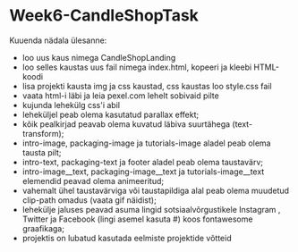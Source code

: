 # Week6-CandleShopTask

Kuuenda nädala ülesanne:

* loo uus kaus nimega CandleShopLanding
* loo selles kaustas uus fail nimega index.html, kopeeri ja kleebi HTML-koodi 
* lisa projekti kausta img ja css kaustad, css kaustas loo style.css fail
* vaata html-i läbi ja leia pexel.com lehelt sobivaid pilte
* kujunda lehekülg css'i abil
*  leheküljel peab olema kasutatud parallax effekt;
*  kõik pealkirjad peavab olema kuvatud läbiva suurtähega (text-transform);
*  intro-image, packaging-image ja tutorials-image aladel peab olema tausta pilt;
*  intro-text, packaging-text ja footer aladel peab olema taustavärv;
*  intro-image__text, packaging-image__text ja tutorials-image__text elemendid peavad olema animeeritud;
*  vahemalt ühel taustavärviga või taustapildiga alal peab olema muudetud clip-path omadus (vaata gif näidist);
*  lehekülje jaluses peavad asuma lingid sotsiaalvõrgustikele Instagram , Twitter ja Facebook (lingi asemel kasuta #) koos fontawesome graafikaga;
*  projektis on lubatud kasutada eelmiste projektide võtteid
